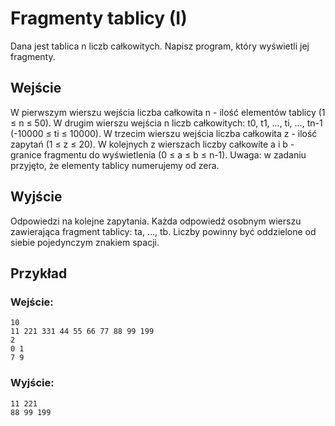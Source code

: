 # Fragmenty tablicy (I)
Dana jest tablica n liczb całkowitych. Napisz program, który wyświetli jej fragmenty.
## Wejście
W pierwszym wierszu wejścia liczba całkowita n - ilość elementów tablicy (1 ≤ n ≤ 50).
W drugim wierszu wejścia n liczb całkowitych: t0, t1, ..., ti, ..., tn-1 (-10000 ≤ ti ≤ 10000).
W trzecim wierszu wejścia liczba całkowita z - ilość zapytań (1 ≤ z ≤ 20).
W kolejnych z wierszach liczby całkowite a i b - granice fragmentu do wyświetlenia (0 ≤ a ≤ b ≤ n-1).
Uwaga: w zadaniu przyjęto, że elementy tablicy numerujemy od zera.
## Wyjście
Odpowiedzi na kolejne zapytania. Każda odpowiedź osobnym wierszu zawierająca fragment tablicy: ta, ..., tb. Liczby powinny być oddzielone od siebie pojedynczym znakiem spacji.
## Przykład
### Wejście:
```
10
11 221 331 44 55 66 77 88 99 199
2
0 1
7 9
```
### Wyjście:
```
11 221 
88 99 199
```


